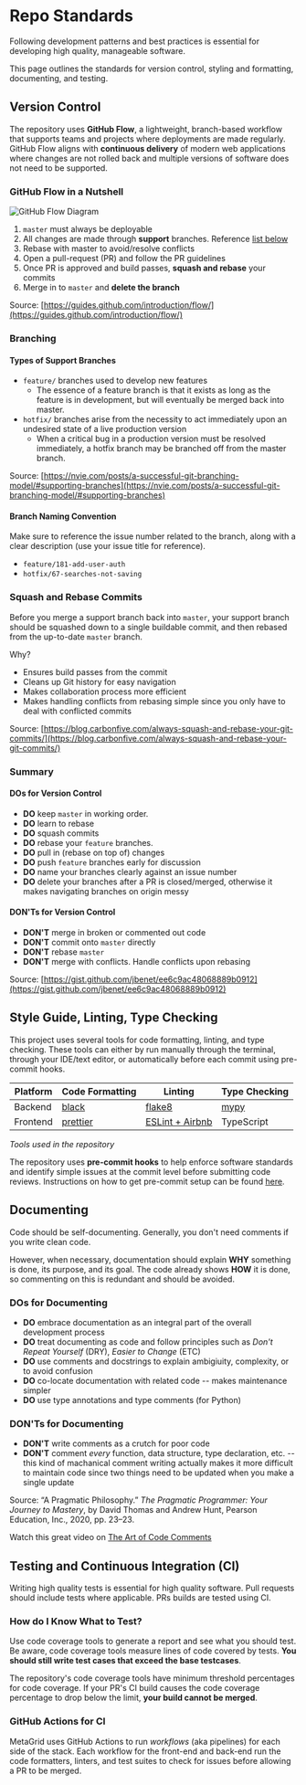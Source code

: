# Repo Standards

Following development patterns and best practices is essential for developing high quality, manageable software.

This page outlines the standards for version control, styling and formatting, documenting, and testing.

## Version Control

The repository uses **GitHub Flow**, a lightweight, branch-based workflow that supports teams and projects where deployments are made regularly.
GitHub Flow aligns with **continuous delivery** of modern web applications where changes are not rolled back and multiple versions of software does not need to be supported.

### GitHub Flow in a Nutshell

![GitHub Flow Diagram](https://i.stack.imgur.com/ChShh.png)

1. `master` must always be deployable
2. All changes are made through **support** branches. Reference [list below](#type-of-support-branches)
3. Rebase with master to avoid/resolve conflicts
4. Open a pull-request (PR) and follow the PR guidelines
5. Once PR is approved and build passes, **squash and rebase** your commits
6. Merge in to `master` and **delete the branch**

Source: [https://guides.github.com/introduction/flow/](https://guides.github.com/introduction/flow/)

### Branching

#### Types of Support Branches

- `feature/` branches used to develop new features
  - The essence of a feature branch is that it exists as long as the feature is in development, but will eventually be merged back into master.
- `hotfix/` branches arise from the necessity to act immediately upon an undesired state of a live production version
  - When a critical bug in a production version must be resolved immediately, a hotfix branch may be branched off from the master branch.

Source: [https://nvie.com/posts/a-successful-git-branching-model/#supporting-branches](https://nvie.com/posts/a-successful-git-branching-model/#supporting-branches)

#### Branch Naming Convention

Make sure to reference the issue number related to the branch, along with a clear description (use your issue title for reference).

- `feature/181-add-user-auth`
- `hotfix/67-searches-not-saving`

### Squash and Rebase Commits

Before you merge a support branch back into `master`, your support branch should be squashed down to a single buildable commit, and then rebased from the up-to-date `master` branch.

Why?

- Ensures build passes from the commit
- Cleans up Git history for easy navigation
- Makes collaboration process more efficient
- Makes handling conflicts from rebasing simple since you only have to deal with conflicted commits

Source: [https://blog.carbonfive.com/always-squash-and-rebase-your-git-commits/](https://blog.carbonfive.com/always-squash-and-rebase-your-git-commits/)

### Summary

#### DOs for Version Control

- **DO** keep `master` in working order.
- **DO** learn to rebase
- **DO** squash commits
- **DO** rebase your `feature` branches.
- **DO** pull in (rebase on top of) changes
- **DO** push `feature` branches early for discussion
- **DO** name your branches clearly against an issue number
- **DO** delete your branches after a PR is closed/merged, otherwise it makes navigating branches on origin messy

#### DON'Ts for Version Control

- **DON'T** merge in broken or commented out code
- **DON'T** commit onto `master` directly
- **DON'T** rebase `master`
- **DON'T** merge with conflicts. Handle conflicts upon rebasing

Source: [https://gist.github.com/jbenet/ee6c9ac48068889b0912](https://gist.github.com/jbenet/ee6c9ac48068889b0912)

## Style Guide, Linting, Type Checking

This project uses several tools for code formatting, linting, and type checking. These tools can either by run manually through the terminal, through your IDE/text editor, or automatically before each commit using pre-commit hooks.

| Platform | Code Formatting                                  | Linting                                          | Type Checking                 |
| -------- | ------------------------------------------------ | ------------------------------------------------ | ----------------------------- |
| Backend  | [black](https://black.readthedocs.io/en/stable/) | [flake8](https://github.com/PyCQA/flake8#flake8) | [mypy](http://mypy-lang.org/) |
| Frontend | [prettier](https://prettier.io/)                 | [ESLint + Airbnb](https://eslint.org/)           | TypeScript                    |

_Tools used in the repository_

The repository uses **pre-commit hooks** to help enforce software standards and identify simple issues at the commit level before submitting code reviews. Instructions on how to get pre-commit setup can be found [here](../getting_started_local#1-set-up-pre-commit).

## Documenting

Code should be self-documenting. Generally, you don't need comments if you write clean code.

However, when necessary, documentation should explain **WHY** something is done, its purpose, and its goal. The code already shows **HOW** it is done, so commenting on this is redundant and should be avoided.

### DOs for Documenting

- **DO** embrace documentation as an integral part of the overall development process
- **DO** treat documenting as code and follow principles such as _Don't Repeat Yourself_ (DRY), _Easier to Change_ (ETC)
- **DO** use comments and docstrings to explain ambigiuity, complexity, or to avoid confusion
- **DO** co-locate documentation with related code -- makes maintenance simpler
- **DO** use type annotations and type comments (for Python)

### DON'Ts for Documenting

- **DON'T** write comments as a crutch for poor code
- **DON'T** comment _every_ function, data structure, type declaration, etc. -- this kind of machanical comment writing actually makes it more difficult to maintain code since two things need to be updated when you make a single update

Source: “A Pragmatic Philosophy.” _The Pragmatic Programmer: Your Journey to Mastery_, by David Thomas and Andrew Hunt, Pearson Education, Inc., 2020, pp. 23–23.

Watch this great video on [The Art of Code Comments](https://www.youtube.com/watch?v=yhF7OmuIILc)

## Testing and Continuous Integration (CI)

Writing high quality tests is essential for high quality software. Pull requests should include tests where applicable. PRs builds are tested using CI.

### How do I Know What to Test?

Use code coverage tools to generate a report and see what you should test. Be aware, code coverage tools measure lines of code covered by tests. **You should still write test cases that exceed the base testcases**.

The repository's code coverage tools have minimum threshold percentages for code coverage. If your PR's CI build causes the code coverage percentage to drop below the limit, **your build cannot be merged**.

### GitHub Actions for CI

MetaGrid uses GitHub Actions to run _workflows_ (aka pipelines) for each side of the stack.
Each workflow for the front-end and back-end run the code formatters, linters, and test suites to check for issues before allowing a PR to be merged.
